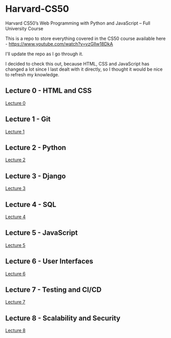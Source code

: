 # Harvard-CS50
Harvard CS50’s Web Programming with Python and JavaScript – Full University Course

This is a repo to store everything covered in the CS50 course available here - https://www.youtube.com/watch?v=vzGllw18DkA

I'll update the repo as I go through it.

I decided to check this out, because HTML, CSS and JavaScript has changed a lot since I last dealt with it directly, so I thought it would be nice to refresh my knowledge.

## Lecture 0 - HTML and CSS
[Lecture 0](00%20-%20HTML%20and%20CSS.md)

## Lecture 1 - Git
[Lecture 1](01%20-%20Git.md)

## Lecture 2 - Python
[Lecture 2](02%20-%20Python.md)

## Lecture 3 - Django
[Lecture 3](03%20-%20Django.md)

## Lecture 4 - SQL
[Lecture 4](04%20-%20SQL.md)

## Lecture 5 - JavaScript
[Lecture 5](05%20%JavaScript.md)

## Lecture 6 - User Interfaces
[Lecture 6](06%20-%20User%20Interfaces.md)

## Lecture 7 - Testing and CI/CD
[Lecture 7](07%20-%20Testing%20and%20CI-CD.md)

## Lecture 8 - Scalability and Security
[Lecture 8](08%20-%20Scalability%20and%20Security.md)